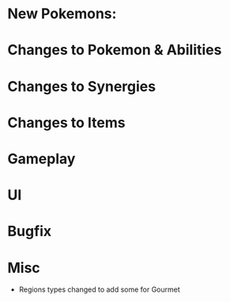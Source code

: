 # New Pokemons:

# Changes to Pokemon & Abilities

# Changes to Synergies

# Changes to Items

# Gameplay

# UI

# Bugfix

# Misc

- Regions types changed to add some for Gourmet